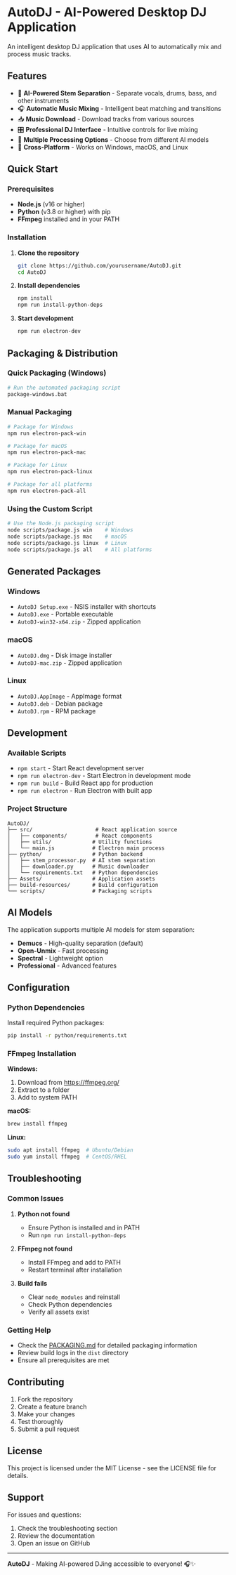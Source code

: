 # AutoDJ - AI-Powered Desktop DJ Application

An intelligent desktop DJ application that uses AI to automatically mix and process music tracks.

## Features

- 🎵 **AI-Powered Stem Separation** - Separate vocals, drums, bass, and other instruments
- 🎧 **Automatic Music Mixing** - Intelligent beat matching and transitions
- 📥 **Music Download** - Download tracks from various sources
- 🎛️ **Professional DJ Interface** - Intuitive controls for live mixing
- 🔧 **Multiple Processing Options** - Choose from different AI models
- 📱 **Cross-Platform** - Works on Windows, macOS, and Linux

## Quick Start

### Prerequisites

- **Node.js** (v16 or higher)
- **Python** (v3.8 or higher) with pip
- **FFmpeg** installed and in your PATH

### Installation

1. **Clone the repository**
   ```bash
   git clone https://github.com/yourusername/AutoDJ.git
   cd AutoDJ
   ```

2. **Install dependencies**
   ```bash
   npm install
   npm run install-python-deps
   ```

3. **Start development**
   ```bash
   npm run electron-dev
   ```

## Packaging & Distribution

### Quick Packaging (Windows)

```bash
# Run the automated packaging script
package-windows.bat
```

### Manual Packaging

```bash
# Package for Windows
npm run electron-pack-win

# Package for macOS
npm run electron-pack-mac

# Package for Linux
npm run electron-pack-linux

# Package for all platforms
npm run electron-pack-all
```

### Using the Custom Script

```bash
# Use the Node.js packaging script
node scripts/package.js win    # Windows
node scripts/package.js mac    # macOS
node scripts/package.js linux  # Linux
node scripts/package.js all    # All platforms
```

## Generated Packages

### Windows
- `AutoDJ Setup.exe` - NSIS installer with shortcuts
- `AutoDJ.exe` - Portable executable
- `AutoDJ-win32-x64.zip` - Zipped application

### macOS
- `AutoDJ.dmg` - Disk image installer
- `AutoDJ-mac.zip` - Zipped application

### Linux
- `AutoDJ.AppImage` - AppImage format
- `AutoDJ.deb` - Debian package
- `AutoDJ.rpm` - RPM package

## Development

### Available Scripts

- `npm start` - Start React development server
- `npm run electron-dev` - Start Electron in development mode
- `npm run build` - Build React app for production
- `npm run electron` - Run Electron with built app

### Project Structure

```
AutoDJ/
├── src/                    # React application source
│   ├── components/         # React components
│   ├── utils/             # Utility functions
│   └── main.js            # Electron main process
├── python/                # Python backend
│   ├── stem_processor.py  # AI stem separation
│   ├── downloader.py      # Music downloader
│   └── requirements.txt   # Python dependencies
├── Assets/                # Application assets
├── build-resources/       # Build configuration
└── scripts/               # Packaging scripts
```

## AI Models

The application supports multiple AI models for stem separation:

- **Demucs** - High-quality separation (default)
- **Open-Unmix** - Fast processing
- **Spectral** - Lightweight option
- **Professional** - Advanced features

## Configuration

### Python Dependencies

Install required Python packages:
```bash
pip install -r python/requirements.txt
```

### FFmpeg Installation

**Windows:**
1. Download from https://ffmpeg.org/
2. Extract to a folder
3. Add to system PATH

**macOS:**
```bash
brew install ffmpeg
```

**Linux:**
```bash
sudo apt install ffmpeg  # Ubuntu/Debian
sudo yum install ffmpeg  # CentOS/RHEL
```

## Troubleshooting

### Common Issues

1. **Python not found**
   - Ensure Python is installed and in PATH
   - Run `npm run install-python-deps`

2. **FFmpeg not found**
   - Install FFmpeg and add to PATH
   - Restart terminal after installation

3. **Build fails**
   - Clear `node_modules` and reinstall
   - Check Python dependencies
   - Verify all assets exist

### Getting Help

- Check the [PACKAGING.md](PACKAGING.md) for detailed packaging information
- Review build logs in the `dist` directory
- Ensure all prerequisites are met

## Contributing

1. Fork the repository
2. Create a feature branch
3. Make your changes
4. Test thoroughly
5. Submit a pull request

## License

This project is licensed under the MIT License - see the LICENSE file for details.

## Support

For issues and questions:
1. Check the troubleshooting section
2. Review the documentation
3. Open an issue on GitHub

---

**AutoDJ** - Making AI-powered DJing accessible to everyone! 🎧✨ 
